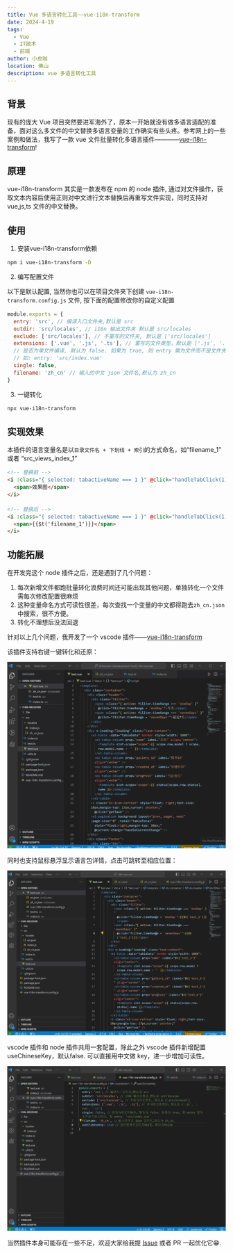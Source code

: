 ```yaml
---
title: Vue 多语言转化工具——vue-i18n-transform
date: 2024-4-19
tags: 
  - Vue
  - IT技术
  - 前端
author: 小皮咖
location: 佛山  
description: vue 多语言转化工具
---
```


## 背景
现有的庞大 Vue 项目突然要进军海外了，原本一开始就没有做多语言适配的准备，面对这么多文件的中文替换多语言变量的工作确实有些头疼。参考网上的一些案例和做法，我写了一款 vue 文件批量转化多语言插件————[vue-i18n-transform](https://github.com/zxpsuper/vue-i18n-transform)!

<!-- more -->

<tongji/>

## 原理

vue-i18n-transform 其实是一款发布在 npm 的 node 插件, 通过对文件操作，获取文本内容后使用正则对中文进行文本替换后再重写文件实现，同时支持对 vue,js,ts 文件的中文替换。

## 使用

1. 安装vue-i18n-transform依赖
```bash
npm i vue-i18n-transform -D
```
2. 编写配置文件

以下是默认配置, 当然你也可以在项目文件夹下创建 `vue-i18n-transform.config.js` 文件, 按下面的配置修改你的自定义配置
```js
module.exports = {
  entry: 'src', // 编译入口文件夹,默认是 src
  outdir: 'src/locales', // i18n 输出文件夹 默认是 src/locales
  exclude: ['src/locales'], // 不重写的文件夹, 默认是 ['src/locales']
  extensions: ['.vue', '.js', '.ts'], // 重写的文件类型，默认是 ['.js', '.vue', '.ts']
  // 是否为单文件编译, 默认为 false. 如果为 true, 则 entry 需为文件而不是文件夹,
  // 如: entry: 'src/index.vue'
  single: false, 
  filename: 'zh_cn' // 输入的中文 json 文件名,默认为 zh_cn
}
```
3. 一键转化
```bash
npx vue-i18n-transform
```

## 实现效果
本插件的语言变量名是以`目录文件名 + 下划线 + 索引`的方式命名，如“filename_1” 或者 “src_views_index_1”
```html
<!-- 替换前 -->
<i :class="{ selected: tabactiveName === 1 }" @click="handleTabClick(1)">
  <span>效果图</span>
</i>

<!-- 替换后 -->
<i :class="{ selected: tabactiveName === 1 }" @click="handleTabClick(1)">
  <span>{{$t('filename_1')}}</span>
</i>
```
## 功能拓展
在开发完这个 node 插件之后，还是遇到了几个问题：
1. 每次新增文件都跑批量转化浪费时间还可能出现其他问题，单独转化一个文件需每次修改配置很麻烦
2. 这种变量命名方式可读性很差，每次查找一个变量的中文都得跑去`zh_cn.json` 中搜索，很不方便。
3. 转化不理想后没法回退

针对以上几个问题，我开发了一个 vscode 插件——[vue-i18n-transform](https://marketplace.visualstudio.com/items?itemName=zxpsuper.vue-i18n-transform)

该插件支持右键一键转化和还原：

![GIF.gif](/images/i18n-01.gif)

同时也支持鼠标悬浮显示语言包详情，点击可跳转至相应位置：

![haha.gif](/images/i18n-02.gif)

vscode 插件和 node 插件共用一套配置，除此之外 vscode 插件新增配置 useChineseKey，默认false. 可以直接用中文做 key，进一步增加可读性。


![haha2.gif](/images/i18n-03.gif)

当然插件本身可能存在一些不足，欢迎大家给我提 [Issue](https://github.com/zxpsuper/vue-i18n-transform/issues/new) 或者 PR 一起优化它😁.

<comment/>